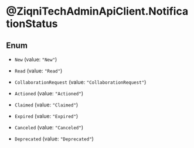 # @ZiqniTechAdminApiClient.NotificationStatus

## Enum


* `New` (value: `"New"`)

* `Read` (value: `"Read"`)

* `CollaborationRequest` (value: `"CollaborationRequest"`)

* `Actioned` (value: `"Actioned"`)

* `Claimed` (value: `"Claimed"`)

* `Expired` (value: `"Expired"`)

* `Canceled` (value: `"Canceled"`)

* `Deprecated` (value: `"Deprecated"`)


